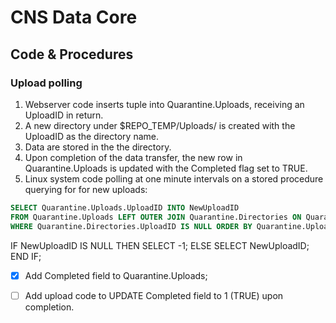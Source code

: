 # CNS Data Core
## Code & Procedures

### Upload polling
1. Webserver code inserts tuple into Quarantine.Uploads, receiving an UploadID in return.
2. A new directory under $REPO_TEMP/Uploads/ is created with the UploadID as the directory name.
3. Data are stored in the the directory.
4. Upon completion of the data transfer, the new row in Quarantine.Uploads is updated with the Completed flag set to TRUE.
5. Linux system code polling at one minute intervals on a stored procedure querying for for new uploads:

```sql
SELECT Quarantine.Uploads.UploadID INTO NewUploadID 
FROM Quarantine.Uploads LEFT OUTER JOIN Quarantine.Directories ON Quarantine.Uploads.UploadID = Quarantine.Directories.UploadID 
WHERE Quarantine.Directories.UploadID IS NULL ORDER BY Quarantine.Uploads.UploadID ASC LIMIT 1;
```

IF NewUploadID IS NULL THEN
  SELECT -1;
ELSE
  SELECT NewUploadID;
END IF;

- [x] Add Completed field to Quarantine.Uploads;
- [ ] Add upload code to UPDATE Completed field to 1 (TRUE) upon completion.


